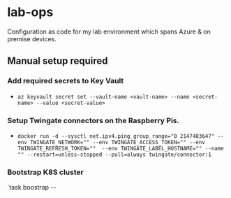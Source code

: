# lab-ops

Configuration as code for my lab environment which spans Azure & on premise devices.

## Manual setup required

### Add required secrets to Key Vault
- `az keyvault secret set --vault-name <vault-name> --name <secret-name> --value <secret-value>`

### Setup Twingate connectors on the Raspberry Pis.
- `docker run -d --sysctl net.ipv4.ping_group_range="0 2147483647" --env TWINGATE_NETWORK="" --env TWINGATE_ACCESS_TOKEN="" --env TWINGATE_REFRESH_TOKEN=""  --env TWINGATE_LABEL_HOSTNAME="" --name "" --restart=unless-stopped --pull=always twingate/connector:1`

### Bootstrap K8S cluster

`task boostrap -- <cluster-name>

